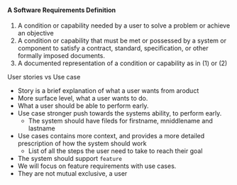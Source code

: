 

#### A Software Requirements Definition
1. A condition or capability needed by a user to solve a problem or achieve an objective
2. A condition or capability that must be met or possessed by a system or component to satisfy a contract, standard, specification, or other formally imposed documents.
3. A documented representation of a condition or capability as in (1) or (2)

User stories vs Use case
- Story is a brief explanation of what a user wants from aroduct
- More surface level, what a user wants to do. 
- What a user should be able to perform early.
- Use case stronger push towards the systems ability, to perform early.
	- The system should have fileds for firstname, mniddlename and lastname
- Use cases contains more context, and provides a more detailed prescription of how the system should work
	- List of all the steps the user need to take to reach their goal
- The system should support `feature`
- We will focus on feature requirements with use cases.
- They are not mutual exclusive, a user
